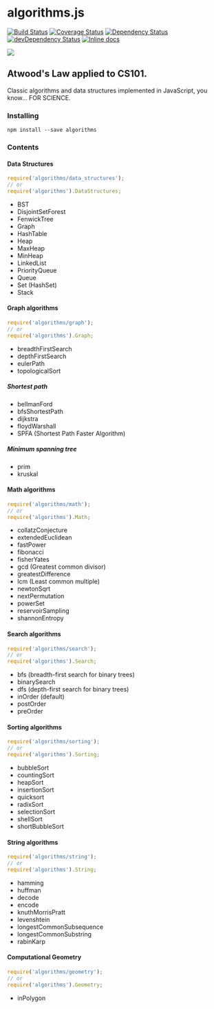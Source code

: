 # algorithms.js

[![Build Status](https://travis-ci.org/felipernb/algorithms.js.png?branch=master)](https://travis-ci.org/felipernb/algorithms.js)
[![Coverage Status](https://coveralls.io/repos/felipernb/algorithms.js/badge.png?branch=master)](https://coveralls.io/r/felipernb/algorithms.js?branch=master)
[![Dependency Status](https://david-dm.org/felipernb/algorithms.js.svg)](https://david-dm.org/felipernb/algorithms.js)
[![devDependency Status](https://david-dm.org/felipernb/algorithms.js/dev-status.svg)](https://david-dm.org/felipernb/algorithms.js#info=devDependencies)
[![Inline docs](http://inch-ci.org/github/felipernb/algorithms.js.svg?branch=master)](http://inch-ci.org/github/felipernb/algorithms.js)

![](http://www.quickmeme.com/img/8d/8d30a19413145512ad5a05c46ec0da545df5ed79e113fcf076dc03c7514eb631.jpg)


## Atwood's Law applied to CS101.

Classic algorithms and data structures implemented in JavaScript, you know... FOR SCIENCE.

### Installing
```
npm install --save algorithms
```

### Contents

#### Data Structures

```javascript
require('algorithms/data_structures');
// or
require('algorithms').DataStructures;
```

* BST
* DisjointSetForest
* FenwickTree
* Graph
* HashTable
* Heap
 * MaxHeap
 * MinHeap
* LinkedList
* PriorityQueue
* Queue
* Set (HashSet)
* Stack

#### Graph algorithms

```javascript
require('algorithms/graph');
// or
require('algorithms').Graph;
```

* breadthFirstSearch
* depthFirstSearch
* eulerPath
* topologicalSort

##### Shortest path
* bellmanFord
* bfsShortestPath
* dijkstra
* floydWarshall
* SPFA (Shortest Path Faster Algorithm)

##### Minimum spanning tree
* prim
* kruskal

#### Math algorithms

```javascript
require('algorithms/math');
// or
require('algorithms').Math;
```
* collatzConjecture
* extendedEuclidean
* fastPower
* fibonacci
* fisherYates
* gcd (Greatest common divisor)
* greatestDifference
* lcm (Least common multiple)
* newtonSqrt
* nextPermutation
* powerSet
* reservoirSampling
* shannonEntropy

#### Search algorithms

```javascript
require('algorithms/search');
// or
require('algorithms').Search;
```

* bfs (breadth-first search for binary trees)
* binarySearch
* dfs (depth-first search for binary trees)
 * inOrder (default)
 * postOrder
 * preOrder

#### Sorting algorithms

```javascript
require('algorithms/sorting');
// or
require('algorithms').Sorting;
```

* bubbleSort
* countingSort
* heapSort
* insertionSort
* quicksort
* radixSort
* selectionSort
* shellSort
* shortBubbleSort

#### String algorithms

```javascript
require('algorithms/string');
// or
require('algorithms').String;
```

* hamming
* huffman
 * decode
 * encode
* knuthMorrisPratt
* levenshtein
* longestCommonSubsequence
* longestCommonSubstring
* rabinKarp

#### Computational Geometry
```javascript
require('algorithms/geometry');
// or
require('algorithms').Geometry;
```
* inPolygon